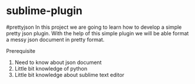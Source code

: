 # sublime-plugin
  #prettyjson
In this project we are going to learn how to develop a simple pretty json plugin. With the help of this simple plugin we will be able format a messy json document in pretty format.


Prerequisite
1. Need to know about json document
2. Little bit knowledge of python
3. Little bit knowledge about sublime text editor
